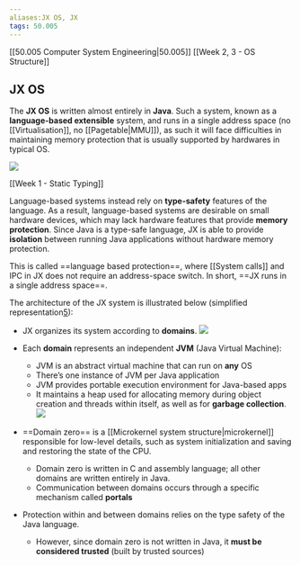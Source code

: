 ```yaml
---
aliases:JX OS, JX
tags: 50.005
---
```

[[50.005 Computer System Engineering|50.005]]
[[Week 2, 3 - OS Structure]]

## JX OS
The **JX OS** is written almost entirely in **Java**. Such a system, known as a **language-based extensible** system, and runs in a single address space (no [[Virtualisation]], no [[Pagetable|MMU]]), as such it will face difficulties in maintaining memory protection that is usually supported by hardwares in typical OS.

![](https://natalieagus.github.io/50005/assets/images/week2/14.png)

[[Week 1 - Static Typing]]

Language-based systems instead rely on **type-safety** features of the language. As a result, language-based systems are desirable on small hardware devices, which may lack hardware features that provide **memory protection**. Since Java is a type-safe language, JX is able to provide **isolation** between running Java applications without hardware memory protection.

This is called ==language based protection==, where [[System calls]] and IPC in JX does not require an address-space switch. In short, ==JX runs in a single address space==.

The architecture of the JX system is illustrated below (simplified representation[5](https://natalieagus.github.io/50005/os_notes/week2_designstructure#fn:15)):

-   JX organizes its system according to **domains**. ![](https://natalieagus.github.io/50005/assets/images/week2/15.png)
    
-   Each **domain** represents an independent **JVM** (Java Virtual Machine):
    -   JVM is an abstract virtual machine that can run on **any** OS
    -   There’s one instance of JVM per Java application
    -   JVM provides portable execution environment for Java-based apps
    -   It maintains a heap used for allocating memory during object creation and threads within itself, as well as for **garbage collection**. ![](https://natalieagus.github.io/50005/assets/images/week2/16.png)
-   ==Domain zero== is a [[Microkernel system structure|microkernel]] responsible for low-level details, such as system initialization and saving and restoring the state of the CPU.
    -   Domain zero is written in C and assembly language; all other domains are written entirely in Java.
    -   Communication between domains occurs through a specific mechanism called **portals**
-   Protection within and between domains relies on the type safety of the Java language.
    -   However, since domain zero is not written in Java, it **must be considered trusted** (built by trusted sources)